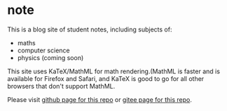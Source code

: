 # note

This is a blog site of student notes, including subjects of:

* maths
* computer science
* physics (coming soon)

This site uses KaTeX/MathML for math rendering.(MathML is faster and is
available for Firefox and Safari, and KaTeX is good to go for all other
browsers that don't support MathML.

Please visit [github page for this repo](https://zmx0142857.github.io/note/) or [gitee page for this repo](https://zmx0142857.gitee.io/note/).
